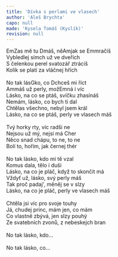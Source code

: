 ```yaml
---
title: 'Dívka s perlami ve vlasech'
author: 'Aleš Brychta'
capo: null
made: 'Kysela Tomáš (Kyslík)'
revision: null
---
```


<verse number="1:"></verse><wrapper><chord>Em</chord></wrapper>Zas mě tu <wrapper><chord>D</chord></wrapper>máš, ně<wrapper><chord>Am</chord></wrapper>jak se <wrapper><chord>Em</chord></wrapper>mračíš<br>
Vybledlej símch už ve dveřích<br>
S čelenkou perel svatozář ztrácíš<br>
Kolik se platí za vláčnej hřích<br>
<br>
<verse number="R1:"></verse>No tak lás<wrapper><chord>G</chord></wrapper>ko, co <wrapper><chord>D</chord></wrapper>chceš mi říct<br>
<wrapper><chord>Am</chord></wrapper>máš už perly, mož<wrapper><chord>Em</chord></wrapper>ná i víc<br>
Lásko, na co se ptáš, svíčku zhasínáš<br>
Nemám, lásko, co bych ti dal<br>
Chtělas všechno, nebyl jsem král<br>
Lásko, na co se ptáš, perly ve vlasech máš<br>
<br>
<verse number="2:"></verse>Tvý horky rty, víc radši ne<br>
Nejsou už mý, nejsi má Cher<br>
Něco snad chápu, to ne, to ne<br>
Bolí to, hořím, jak černej thér<br>
<br>
<verse number="R2:"></verse>No tak lásko, kdo mi tě vzal<br>
Komus dala, tělo i duši<br>
Lásko, na co je pláč, když to skončit má<br>
Vždyť už, lásko, svý perly máš<br>
Tak proč padaj', měněj se v slzy<br>
Lásko, na co je pláč, perly ve vlasech máš<br>
<br>
<verse number="3:"></verse>Chtěla jsi víc pro svoje touhy<br>
Já, chudej princ, mám jen, co mám<br>
Co vlastně zbývá, jen slzy pouhý<br>
Ze svatebních zvonů, z nebeskejch bran<br>
<br>
<verse number="R2:"></verse>No tak lásko, kdo...<br>
<br>
<verse number="R1:"></verse>No tak lásko, co...